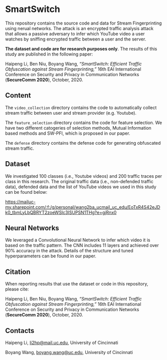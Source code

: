 # SmartSwitch

This repository contains the source code and data for Stream Fingerprinting using nerual networks. The attack is an encrypted traffic analysis attack that allows a passive adversary to infer which YouTube video a user watches by sniffing encrypted traffic between a user and the server. 

**The dataset and code are for research purposes only**. The results of this study are published in the following paper: 

Haipeng Li, Ben Niu, Boyang Wang, *“SmartSwitch: Efficient Traffic Obfuscation against Stream Fingerprinting,”* 16th EAI International Conference on Security and Privacy in Communication Networks (**SecureComm 2020**), October, 2020.  

## Content

The `video_collection` directory contains the code to automatically collect stream traffic between user and stream provider (e.g. Youtube). 

The `feature_selection` directory contains the code for feature selection. We have two different catogeries of selection methods, Mutual Information based methods and SW-PFI, which is proposed in our paper.

The `defense` directory contains the defense code for generating obfuscated stream traffic.

## Dataset

We investigated 100 classes (i.e., Youtube videos) and 200 traffic traces per class in this research. The original traffic data (i.e., non-defended traffic data), defended data and the list of YouTube videos we used in this study can be found below: 

https://mailuc-my.sharepoint.com/:f:/g/personal/wang2ba_ucmail_uc_edu/EoTxR4S42eJDk0_tbmLyLbQBRYT2zoeWSIc3ISUPSN1THg?e=gjRnx0


## Neural Networks

We leveraged a Convolutional Neural Network to infer which video it is based on the traffic pattern. The CNN includes 11 layers and achieved over 90% accuracy in the attack. Details of the structure and tuned hyperparameters can be found in our paper. 

## Citation

When reporting results that use the dataset or code in this repository, please cite:

Haipeng Li, Ben Niu, Boyang Wang, *“SmartSwitch: Efficient Traffic Obfuscation against Stream Fingerprinting,”* 16th EAI International Conference on Security and Privacy in Communication Networks (**SecureComm 2020**), October, 2020. 


## Contacts

Haipeng Li, li2hp@mail.uc.edu, University of Cincinnati

Boyang Wang, boyang.wang@uc.edu, University of Cincinnati
